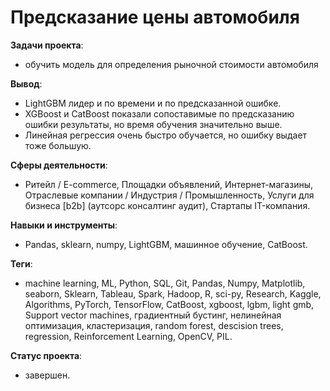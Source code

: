 # Предсказание цены автомобиля
__Задачи проекта__: 
* обучить модель для определения рыночной стоимости автомобиля

__Вывод__: 
* LightGBM лидер и по времени и по предсказанной ошибке.
* XGBoost и CatBoost показали сопоставимые по предсказанию ошибки результаты, но время обучения значительно выше.
* Линейная регрессия очень быстро обучается, но ошибку выдает тоже большую.

__Сферы деятельности__: 
* Ритейл / E-commerce, Площадки объявлений, Интернет-магазины, Отраслевые компании / Индустрия / Промышленность, Услуги для бизнеса [b2b] (аутсорс консалтинг аудит), Стартапы IT-компания.

__Навыки и инструменты__:
* Pandas, sklearn, numpy, LightGBM, машинное обучение, CatBoost.

__Теги__:
* machine learning, ML, Python, SQL, Git, Pandas, Numpy, Matplotlib, seaborn, Sklearn, Tableau, Spark, Hadoop, R, sci-py, Research, Kaggle, Algorithms, PyTorch, TensorFlow, CatBoost, xgboost, lgbm, light gmb, Support vector machines, градиентный бустинг, нелинейная оптимизация, кластеризация, random forest, descision trees,  regression,  Reinforcement Learning, OpenCV, PIL.

__Статус проекта__: 
* завершен.
